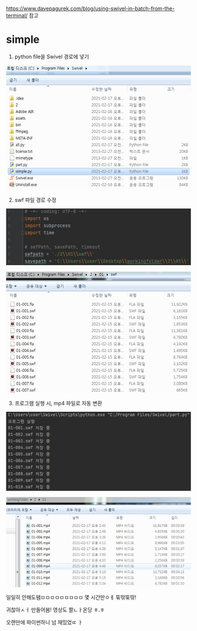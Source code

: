 https://www.davepagurek.com/blog/using-swivel-in-batch-from-the-terminal/ 참고



# simple
1. python file을 Swivel 경로에 넣기

![2](./img/2.png)

2. swf 파일 경로 수정

![2-1](./img/2-1.JPG)

![3](./img/3.png)

3. 프로그램 실행 시, mp4 파일로 자동 변환

![4](./img/4.JPG)

![4-1](./img/4-1.JPG)



일일히 안해도됌ㅁㅁㅁㅁㅁㅁㅁㅁㅁ 몇 시간만ㅇㅔ 뚞딲뚞딲!

귀찮아ㅅㅓ 만들어봄! 영상도 짤ㄴㅏ온당 ㅎ.ㅎ 

오랜만에 파이썬하니 넘 재밌었ㄸ ㅏ
